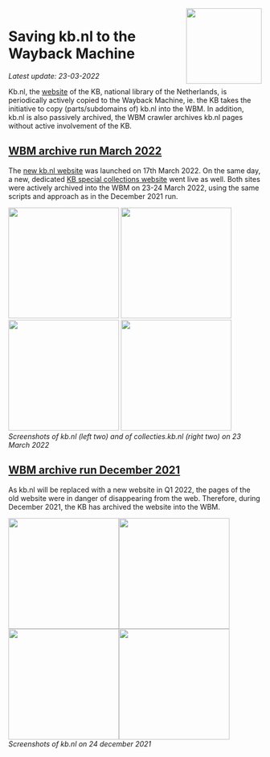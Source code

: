 <image src="https://upload.wikimedia.org/wikipedia/commons/thumb/1/17/Logo_Koninklijke_Bibliotheek_wordmark.svg/150px-Logo_Koninklijke_Bibliotheek_wordmark.svg.png" width="150" align="right"/>

# Saving kb.nl to the Wayback Machine
*Latest update: 23-03-2022*

Kb.nl, the [website](https://www.kb.nl) of the KB, national library of the Netherlands, is periodically actively copied to the Wayback Machine, ie. the KB takes the initiative to copy (parts/subdomains of) kb.nl into the WBM. In addition, kb.nl is also passively archived, the WBM crawler archives kb.nl pages without active involvement of the KB. 

## [WBM archive run March 2022](23032022/)
The [new kb.nl website](https://www.kb.nl) was launched on 17th March 2022. On the same day, a new, dedicated [KB special collections website](https://collecties.kb.nl) went live as well. Both sites were actively archived into the WBM on 23-24 March 2022, using the same scripts and approach as in the December 2021 run.

<kbd><image src="23032022/images/kbnl_homepage_23032022.png" width="220"/></kbd>
<kbd><image src="23032022/images/kbnl_topstukpage_23032022.png" width="220"/></kbd>
<kbd><image src="23032022/images/collectieskbnl_homepage_23032022.png" width="220"/></kbd>
<kbd><image src="23032022/images/collectieskbnl_dichterpage_23032022.png" width="220"/></kbd>
<br clear="all"/>
*Screenshots of kb.nl (left two) and of collecties.kb.nl (right two) on 23 March 2022*


## [WBM archive run December 2021](24122021/)
As kb.nl will be replaced with a new website in Q1 2022, the pages of the old website were in danger of disappearing from the web. Therefore, during December 2021, the KB has archived the website into the WBM. 

<kbd><image src="24122021/images/kbnl_homepage_28122021.png" width="220"/></kbd><kbd><image src="24122021/images/kbnl_newspage_28122021.png" width="220"/></kbd><kbd><image src="24122021/images/kbnl_themepage_28122021.png" width="220"/></kbd><kbd><image src="24122021/images/kbnl_organisationpage_28122021.png" width="220"/></kbd>
<br clear="all"/>
*Screenshots of kb.nl on 24 december 2021*
